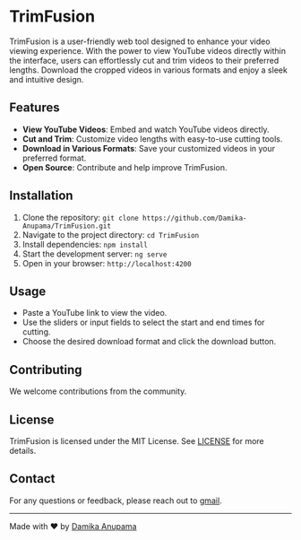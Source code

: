 # TrimFusion

TrimFusion is a user-friendly web tool designed to enhance your video viewing experience. With the power to view YouTube videos directly within the interface, users can effortlessly cut and trim videos to their preferred lengths. Download the cropped videos in various formats and enjoy a sleek and intuitive design.

<!-- ![TrimFusion Screenshot](screenshot.png)   Include a screenshot of your app here -->

## Features
- **View YouTube Videos**: Embed and watch YouTube videos directly.
- **Cut and Trim**: Customize video lengths with easy-to-use cutting tools.
- **Download in Various Formats**: Save your customized videos in your preferred format.
- **Open Source**: Contribute and help improve TrimFusion.

## Installation
1. Clone the repository: `git clone https://github.com/Damika-Anupama/TrimFusion.git`
2. Navigate to the project directory: `cd TrimFusion`
3. Install dependencies: `npm install`
4. Start the development server: `ng serve`
5. Open in your browser: `http://localhost:4200`

## Usage
- Paste a YouTube link to view the video.
- Use the sliders or input fields to select the start and end times for cutting.
- Choose the desired download format and click the download button.

## Contributing
We welcome contributions from the community. 
<!-- Please read our [CONTRIBUTING.md](CONTRIBUTING.md) for guidelines on how to contribute. -->

## License
TrimFusion is licensed under the MIT License. See [LICENSE](./LICENSE) for more details.

## Contact
For any questions or feedback, please reach out to [gmail](damikaanupama@gmail.com).

---

Made with ❤️ by [Damika Anupama](https://www.linkedin.com/in/damika-anupama-62a22a19a/)

